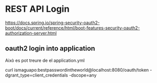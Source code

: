 # REST API Login

https://docs.spring.io/spring-security-oauth2-boot/docs/current/reference/html/boot-features-security-oauth2-authorization-server.html

## oauth2 login into application
Això es pot treure de el application.yml

curl ismaguapo:bestpasswordintheworld@localhost:8080/oauth/token -dgrant_type=client_credentials -dscope=any